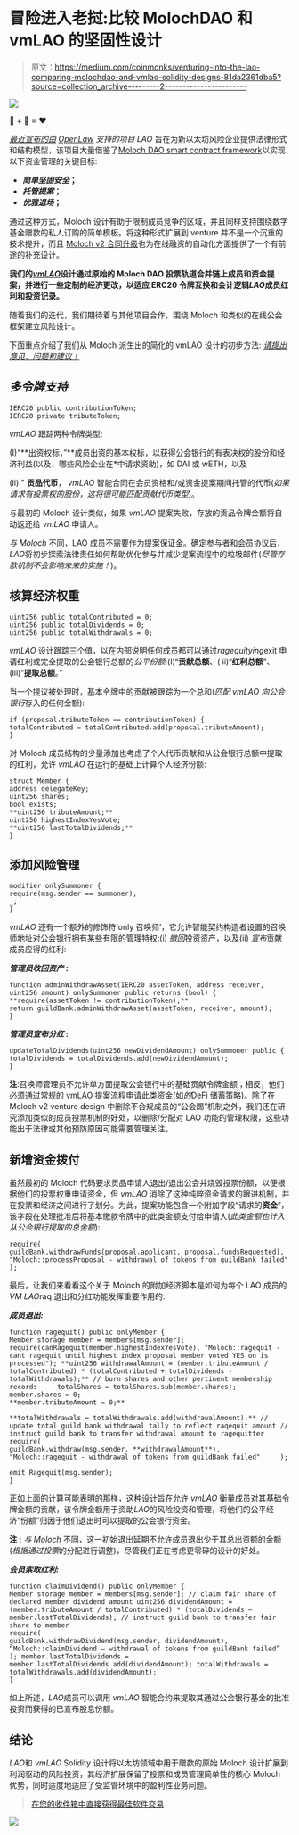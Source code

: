 # 冒险进入老挝:比较 MolochDAO 和 vmLAO 的坚固性设计

> 原文：<https://medium.com/coinmonks/venturing-into-the-lao-comparing-molochdao-and-vmlao-solidity-designs-81da2361dba5?source=collection_archive---------2----------------------->

![](img/0d493a239f464cd13f7041d63acf728c.png)

👹 + 👾 = ❤️

[*最近宣布的由*](/openlawofficial/the-lao-a-for-profit-limited-liability-autonomous-organization-9eae89c9669c) *[OpenLaw](https://www.openlaw.io/) 支持的项目 LAO* 旨在为新以太坊风险企业提供法律形式和结构模型，该项目大量借鉴了[Moloch DAO smart contract framework](https://github.com/MolochVentures/moloch)以实现以下资金管理的关键目标:

*   ***简单坚固安全*；**
*   ***托管提案*；**
*   ***优雅退场*；**

通过这种方式，Moloch 设计有助于限制成员竞争的区域，并且同样支持围绕数字基金赠款的私人订购的简单模板。将这种形式扩展到 venture 并不是一个沉重的技术提升，而且 [Moloch v2 合同升级](https://twitter.com/MolochDAO/status/1166693888008081410?s=20)也为在线融资的自动化方面提供了一个有前途的补充设计。

**我们的**[***vmLAO***](https://github.com/openlawteam/TheLAO/blob/master/contracts/TheLAO.sol)**设计通过原始的 Moloch DAO 投票轨道合并链上成员和资金提案，并进行一些定制的经济更改，以适应 ERC20 令牌互换和会计逻辑*LAO*成员红利和投资记录。**

随着我们的迭代，我们期待着与其他项目合作，围绕 Moloch 和类似的在线公会框架建立风险设计。

下面重点介绍了我们从 Moloch 派生出的简化的 vmLAO 设计的初步方法: [*请提出意见、问题和建议！*](https://thelao.slack.com/join/shared_invite/enQtNzMyNjc0OTUwMzM4LTBmOGMxZmMzYzcyOWQ5MTlkYWJmYWYyNmYyNjkzM2Y1Mzg2NzZhOGM5MDQ1ZTVkOTNkZTk2MjM5NWE1ZDFmOWI)

## ***多令牌支持***

```
IERC20 public contributionToken; 
IERC20 private tributeToken; 
```

*vmLAO* 跟踪两种令牌类型:

(I)“**出资权标，”**成员出资的基本权标，以获得公会银行的有表决权的股份和经济利益(以及，哪些风险企业在*中请求资助)，如 DAI 或 wETH，以及

(ii) " **贡品代币**， *vmLAO* 智能合同在会员资格和/或资金提案期间托管的代币(*如果请求有投票权的股份，这将很可能匹配贡献代币类型*)。

与最初的 Moloch 设计类似，如果 *vmLAO* 提案失败，存放的贡品令牌金额将自动返还给 *vmLAO* 申请人。

*与 Moloch* 不同，LAO 成员不需要作为提案保证金。确定参与者和会员协议后，*LAO*将初步探索法律责任如何帮助优化参与并减少提案流程中的垃圾邮件(*尽管存款机制不会影响未来的实施！*)。

## **核算经济权重**

```
uint256 public totalContributed = 0; 
uint256 public totalDividends = 0; 
uint256 public totalWithdrawals = 0;
```

*vmLAO* 设计跟踪三个值，以在内部说明任何成员都可以通过*ragequitying*exit 申请红利或完全提取的公会银行总额的*公平份额*:(I)“**贡献总额**、( ii)“**红利总额**”、(iii)“**提取总额**。”

当一个提议被处理时，基本令牌中的贡献被跟踪为一个总和(*匹配 vmLAO 向公会银行*存入的任何金额):

```
if (proposal.tributeToken == contributionToken) { 
totalContributed = totalContributed.add(proposal.tributeAmount); 
}
```

对 Moloch 成员结构的少量添加也考虑了个人代币贡献和从公会银行总额中提取的红利，允许 *vmLAO* 在运行的基础上计算个人经济份额:

```
struct Member {     
address delegateKey; 
uint256 shares;   
bool exists;     
**uint256 tributeAmount;**
uint256 highestIndexYesVote; 
**uint256 lastTotalDividends;** 
}
```

## **添加风险管理**

```
modifier onlySummoner {
require(msg.sender == summoner);     
_; 
}
```

*vmLAO* 还有一个额外的修饰符‘only 召唤师’，它允许智能契约构造者设置的召唤师地址对公会银行拥有某些有限的管理特权:(i) *撤回*投资资产，以及(ii) *宣布*贡献成员应得的红利:

***管理员收回资产* :**

```
function adminWithdrawAsset(IERC20 assetToken, address receiver, uint256 amount) onlySummoner public returns (bool) {     **require(assetToken != contributionToken);** 
return guildBank.adminWithdrawAsset(assetToken, receiver, amount); 
}
```

***管理员宣布分红* :**

```
updateTotalDividends(uint256 newDividendAmount) onlySummoner public { totalDividends = totalDividends.add(newDividendAmount); 
}
```

**注**:召唤师管理员不允许单方面提取公会银行中的基础贡献令牌金额；相反，他们必须通过常规的 vmLAO 提案流程申请此类资金(如*的*DeFi 储蓄策略)。除了在 Moloch v2 venture design 中删除不合规成员的“公会踢”机制之外，我们还在研究添加类似的成员投票机制的好处，以删除/分配对 LAO 功能的管理权限，这些功能出于法律或其他预防原因可能需要管理关注。

## **新增资金拨付**

虽然最初的 Moloch 代码要求贡品申请人退出/退出公会并烧毁投票份额，以便根据他们的投票权重申请资金，但 *vmLAO* 消除了这种纯粹资金请求的跟进机制，并在投票和经济之间进行了划分。为此，提案功能包含一个附加字段“请求的**资金**”，该字段在处理批准后将基本缴款令牌中的此类金额支付给申请人(*此类金额也计入从公会银行提取的总金额*):

```
require(
guildBank.withdrawFunds(proposal.applicant, proposal.fundsRequested), "Moloch::processProposal - withdrawal of tokens from guildBank failed"
);
```

最后，让我们来看看这个关于 Moloch 的附加经济脚本是如何为每个 LAO 成员的*VM LAO*raq 退出和分红功能发挥重要作用的:

***成员退出:***

```
function ragequit() public onlyMember {     
Member storage member = members[msg.sender]; require(canRagequit(member.highestIndexYesVote), "Moloch::ragequit - cant ragequit until highest index proposal member voted YES on is processed"); **uint256 withdrawalAmount = (member.tributeAmount / totalContributed) * (totalContributed + totalDividends - totalWithdrawals);** // burn shares and other pertinent membership records     totalShares = totalShares.sub(member.shares);     
member.shares = 0;     
**member.tributeAmount = 0;**      

**totalWithdrawals = totalWithdrawals.add(withdrawalAmount);** // update total guild bank withdrawal tally to reflect raqequit amount // instruct guild bank to transfer withdrawal amount to ragequitter     
require(         
guildBank.withdraw(msg.sender, **withdrawalAmount**),         "Moloch::ragequit - withdrawal of tokens from guildBank failed"     ); 

emit Ragequit(msg.sender); 
}
```

正如上面的计算可能表明的那样，这种设计旨在允许 *vmLAO* 衡量成员对其基础令牌金额的贡献，该令牌金额用于资助*LAO*的风险投资和管理，将他们的公平经济“份额”归因于他们退出时可以提取的公会银行资金。

**注** : *与 Moloch* 不同，这一初始退出延期不允许成员退出少于其总出资额的金额(*根据通过投票*的分配进行调整)，尽管我们正在考虑更零碎的设计的好处。

***会员索取红利:***

```
function claimDividend() public onlyMember { 
Member storage member = members[msg.sender]; // claim fair share of declared member dividend amount uint256 dividendAmount = (member.tributeAmount / totalContributed) * (totalDividends — member.lastTotalDividends); // instruct guild bank to transfer fair share to member 
require( 
guildBank.withdrawDividend(msg.sender, dividendAmount), “Moloch::claimDividend — withdrawal of tokens from guildBank failed” ); member.lastTotalDividends = member.lastTotalDividends.add(dividendAmount); totalWithdrawals = totalWithdrawals.add(dividendAmount); 
}
```

如上所述，*LAO*成员可以调用 *vmLAO* 智能合约来提取其通过公会银行基金的批准投资而获得的已宣布股息份额。

## 结论

*LAO*和 *vmLAO* Solidity 设计将以太坊领域中用于赠款的原始 Moloch 设计扩展到利润驱动的风险投资，其经济扩展保留了投票和成员管理简单性的核心 Moloch 优势，同时适度地适应了受监管环境中的盈利性业务问题。

> [在您的收件箱中直接获得最佳软件交易](https://coincodecap.com/?utm_source=coinmonks)

[![](img/7c0b3dfdcbfea594cc0ae7d4f9bf6fcb.png)](https://coincodecap.com/?utm_source=coinmonks)